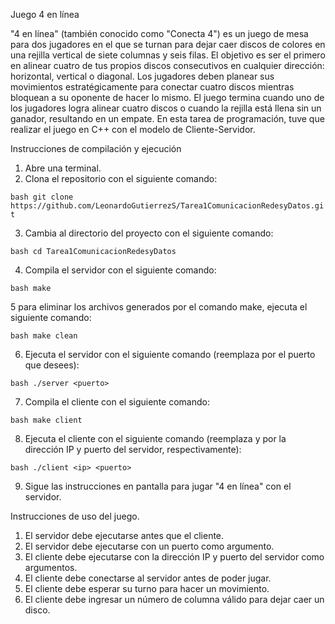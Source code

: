 Juego 4 en línea

"4 en línea" (también conocido como "Conecta 4") es un juego de mesa para dos jugadores en el que se turnan para dejar caer discos de colores en una rejilla vertical de siete columnas y seis filas. El objetivo es ser el primero en alinear cuatro de tus propios discos consecutivos en cualquier dirección: horizontal, vertical o diagonal. Los jugadores deben planear sus movimientos estratégicamente para conectar cuatro discos mientras bloquean a su oponente de hacer lo mismo. El juego termina cuando uno de los jugadores logra alinear cuatro discos o cuando la rejilla está llena sin un ganador, resultando en un empate. En esta tarea de programación, tuve que realizar el juego en C++ con el modelo de Cliente-Servidor.

Instrucciones de compilación y ejecución

1. Abre una terminal.
2. Clona el repositorio con el siguiente comando:

```bash git clone https://github.com/LeonardoGutierrezS/Tarea1ComunicacionRedesyDatos.git ```

3. Cambia al directorio del proyecto con el siguiente comando:

```bash cd Tarea1ComunicacionRedesyDatos ```

4. Compila el servidor con el siguiente comando:

```bash make ```

5 para eliminar los archivos generados por el comando make, ejecuta el siguiente comando:

```bash make clean```

6. Ejecuta el servidor con el siguiente comando (reemplaza <puerto> por el puerto que desees):

```bash ./server <puerto> ```

7. Compila el cliente con el siguiente comando:

```bash make client ```

8. Ejecuta el cliente con el siguiente comando (reemplaza <ip> y <puerto> por la dirección IP y puerto del servidor, respectivamente):

```bash ./client <ip> <puerto> ```

9. Sigue las instrucciones en pantalla para jugar "4 en línea" con el servidor.

Instrucciones de uso del juego.

1. El servidor debe ejecutarse antes que el cliente.
2. El servidor debe ejecutarse con un puerto como argumento.
3. El cliente debe ejecutarse con la dirección IP y puerto del servidor como argumentos.
4. El cliente debe conectarse al servidor antes de poder jugar.
5. El cliente debe esperar su turno para hacer un movimiento.
6. El cliente debe ingresar un número de columna válido para dejar caer un disco.